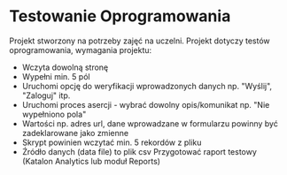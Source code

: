 # Testowanie Oprogramowania

Projekt stworzony na potrzeby zajęć na uczelni.
Projekt dotyczy testów oprogramowania, wymagania projektu:

- Wczyta dowolną stronę
- Wypełni min. 5 pól
- Uruchomi opcję do weryfikacji wprowadzonych danych np. "Wyślij", "Zaloguj" itp.
- Uruchomi proces asercji - wybrać dowolny opis/komunikat np. "Nie wypełniono pola"
- Wartości np. adres url, dane wprowadzane w formularzu powinny być zadeklarowane jako zmienne
- Skrypt powinien wczytać min. 5 rekordów z pliku
- Źródło danych (data file) to plik csv
Przygotować raport testowy (Katalon Analytics lub moduł Reports)
